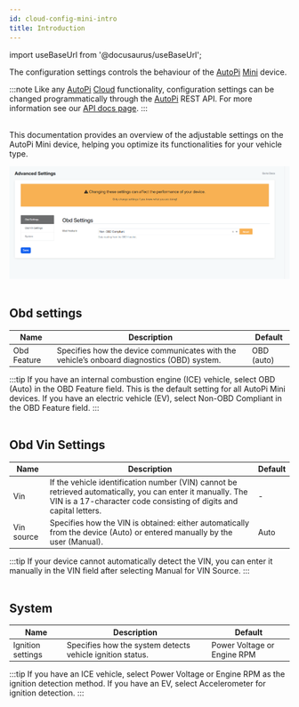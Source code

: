 ```yaml
---
id: cloud-config-mini-intro
title: Introduction
---
```


import useBaseUrl from '@docusaurus/useBaseUrl';


The configuration settings controls the behaviour of the [AutoPi](https://www.autopi.io) [Mini](https://www.autopi.io/hardware/autopi-mini) device.


:::note
Like any [AutoPi](https://www.autopi.io) [Cloud](https://www.autopi.io/software-platform/cloud-management) functionality, configuration settings can be changed programmatically through the [AutoPi](https://www.autopi.io) REST API. For more information see our [API docs page](https://api.autopi.io/).
:::
<br>
</br>

This documentation provides an overview of the adjustable settings on the AutoPi Mini device, helping you optimize its functionalities for your vehicle type.


![AutoPi.io - Relocator cable](/img/getting_started/autopi_mini/mini_advanced_settings.png)
<br>
</br>

## Obd settings

| Name | Description | Default |
| ------ | ------ | ------ |
| Obd Feature | Specifies how the device communicates with the vehicle’s onboard diagnostics (OBD) system. | OBD (auto) |

:::tip
If you have an internal combustion engine (ICE) vehicle, select OBD (Auto) in the OBD Feature field. This is the default setting for all AutoPi Mini devices.
If you have an electric vehicle (EV), select Non-OBD Compliant in the OBD Feature field.
:::
<br>
</br>

## Obd Vin Settings

| Name | Description | Default |
| ------ | ------ | ------ |
| Vin | If the vehicle identification number (VIN) cannot be retrieved automatically, you can enter it manually. The VIN is a 17-character code consisting of digits and capital letters. | - |
| Vin source | Specifies how the VIN is obtained: either automatically from the device (Auto) or entered manually by the user (Manual). | Auto |

:::tip
If your device cannot automatically detect the VIN, you can enter it manually in the VIN field after selecting Manual for VIN Source.
:::
<br>
</br>

## System

| Name | Description | Default |
| ------ | ------ | ------ |
| Ignition settings | Specifies how the system detects vehicle ignition status. | Power Voltage or Engine RPM |

:::tip
If you have an ICE vehicle, select Power Voltage or Engine RPM as the ignition detection method.
If you have an EV, select Accelerometer for ignition detection.
:::
